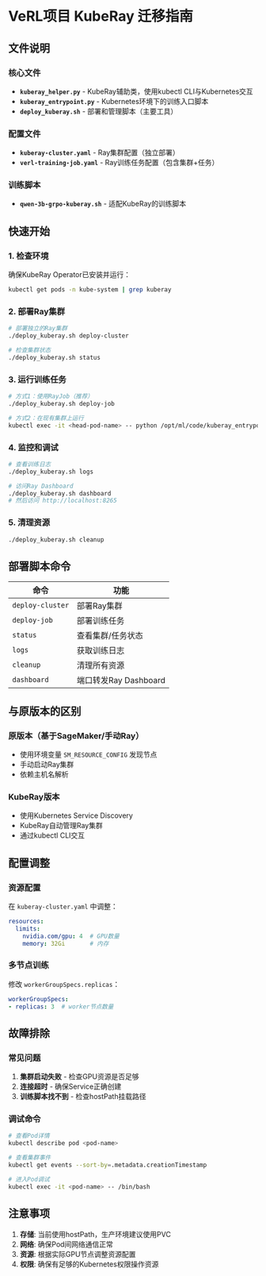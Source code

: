 # VeRL项目 KubeRay 迁移指南

## 文件说明

### 核心文件
- **`kuberay_helper.py`** - KubeRay辅助类，使用kubectl CLI与Kubernetes交互
- **`kuberay_entrypoint.py`** - Kubernetes环境下的训练入口脚本
- **`deploy_kuberay.sh`** - 部署和管理脚本（主要工具）

### 配置文件
- **`kuberay-cluster.yaml`** - Ray集群配置（独立部署）
- **`verl-training-job.yaml`** - Ray训练任务配置（包含集群+任务）

### 训练脚本
- **`qwen-3b-grpo-kuberay.sh`** - 适配KubeRay的训练脚本

## 快速开始

### 1. 检查环境
确保KubeRay Operator已安装并运行：
```bash
kubectl get pods -n kube-system | grep kuberay
```

### 2. 部署Ray集群
```bash
# 部署独立的Ray集群
./deploy_kuberay.sh deploy-cluster

# 检查集群状态
./deploy_kuberay.sh status
```

### 3. 运行训练任务
```bash
# 方式1：使用RayJob（推荐）
./deploy_kuberay.sh deploy-job

# 方式2：在现有集群上运行
kubectl exec -it <head-pod-name> -- python /opt/ml/code/kuberay_entrypoint.py
```

### 4. 监控和调试
```bash
# 查看训练日志
./deploy_kuberay.sh logs

# 访问Ray Dashboard
./deploy_kuberay.sh dashboard
# 然后访问 http://localhost:8265
```

### 5. 清理资源
```bash
./deploy_kuberay.sh cleanup
```

## 部署脚本命令

| 命令 | 功能 |
|------|------|
| `deploy-cluster` | 部署Ray集群 |
| `deploy-job` | 部署训练任务 |
| `status` | 查看集群/任务状态 |
| `logs` | 获取训练日志 |
| `cleanup` | 清理所有资源 |
| `dashboard` | 端口转发Ray Dashboard |

## 与原版本的区别

### 原版本（基于SageMaker/手动Ray）
- 使用环境变量 `SM_RESOURCE_CONFIG` 发现节点
- 手动启动Ray集群
- 依赖主机名解析

### KubeRay版本
- 使用Kubernetes Service Discovery
- KubeRay自动管理Ray集群
- 通过kubectl CLI交互

## 配置调整

### 资源配置
在 `kuberay-cluster.yaml` 中调整：
```yaml
resources:
  limits:
    nvidia.com/gpu: 4  # GPU数量
    memory: 32Gi       # 内存
```

### 多节点训练
修改 `workerGroupSpecs.replicas`：
```yaml
workerGroupSpecs:
- replicas: 3  # worker节点数量
```

## 故障排除

### 常见问题
1. **集群启动失败** - 检查GPU资源是否足够
2. **连接超时** - 确保Service正确创建
3. **训练脚本找不到** - 检查hostPath挂载路径

### 调试命令
```bash
# 查看Pod详情
kubectl describe pod <pod-name>

# 查看集群事件
kubectl get events --sort-by=.metadata.creationTimestamp

# 进入Pod调试
kubectl exec -it <pod-name> -- /bin/bash
```

## 注意事项

1. **存储**: 当前使用hostPath，生产环境建议使用PVC
2. **网络**: 确保Pod间网络通信正常
3. **资源**: 根据实际GPU节点调整资源配置
4. **权限**: 确保有足够的Kubernetes权限操作资源

